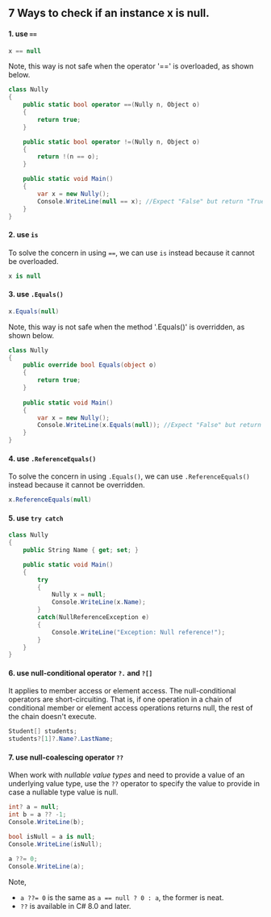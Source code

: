 ## 7 Ways to check if an instance x is null.

#### 1. use `==`

```csharp
x == null
```

Note, this way is not safe when the operator '==' is overloaded, as shown below.

```csharp
class Nully
{
    public static bool operator ==(Nully n, Object o)
    {
        return true;
    }

    public static bool operator !=(Nully n, Object o)
    {
        return !(n == o);
    }

    public static void Main()
    {
        var x = new Nully();
        Console.WriteLine(null == x); //Expect "False" but return "True".
    }
}
```

#### 2. use `is`

To solve the concern in using `==`, we can use `is` instead because it cannot be overloaded.

```csharp
x is null
```

#### 3. use `.Equals()`

```csharp
x.Equals(null)
```

Note, this way is not safe when the method '.Equals()' is overridden, as shown below.

```csharp
class Nully
{
    public override bool Equals(object o)
    {
        return true;
    }
    
    public static void Main()
    {
        var x = new Nully(); 
        Console.WriteLine(x.Equals(null)); //Expect "False" but return "True".
    }
}
```

#### 4. use `.ReferenceEquals()`

To solve the concern in using `.Equals()`, we can use `.ReferenceEquals()` instead because it cannot be overridden.


```csharp
x.ReferenceEquals(null)
```

#### 5. use `try catch`

```csharp
class Nully
{
    public String Name { get; set; }

    public static void Main()
    {
        try
        {
            Nully x = null;
            Console.WriteLine(x.Name);
        }
        catch(NullReferenceException e)
        {
            Console.WriteLine("Exception: Null reference!");
        }
    }
}
```

#### 6. use null-conditional operator `?.` and `?[]`

It applies to member access or element access. The null-conditional operators are short-circuiting. That is, if one operation in a chain of conditional member or element access operations returns null, the rest of the chain doesn't execute.

```csharp
Student[] students;
students?[1]?.Name?.LastName;
```

#### 7. use null-coalescing operator `??`

When work with _nullable value types_ and need to provide a value of an underlying value type, use the `??` operator to specify the value to provide in case a nullable type value is null.

```csharp
int? a = null;
int b = a ?? -1;
Console.WriteLine(b);

bool isNull = a is null;
Console.WriteLine(isNull);

a ??= 0;
Console.WriteLine(a);
```

Note, 
* `a ??= 0` is the same as `a == null ? 0 : a`, the former is neat.
* `??` is available in C# 8.0 and later.
